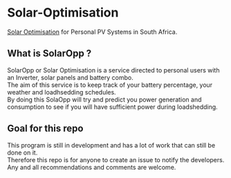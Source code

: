 # Solar-Optimisation
[Solar Optimisation](http://solaropp.net.za/) for Personal PV Systems in South Africa. 

## What is SolarOpp ? 
SolarOpp or Solar Optimisation is a service directed to personal users with an Inverter, solar panels and battery combo. <br/>
The aim of this service is to keep track of your battery percentage, your weather and loadhsedding schedules. <br/>
By doing this SolaOpp will try and predict you power generation and consumption to see if you will have sufficient power during loadshedding. <br/>

## Goal for this repo
This program is still in development and has a lot of work that can still be done on it. <br/>
Therefore this repo is for anyone to create an issue to notify the developers. <br />
Any and all recommendations and comments are welcome. 


